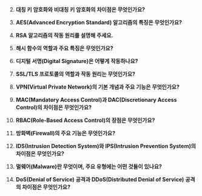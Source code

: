 
2. **대칭 키 암호화와 비대칭 키 암호화의 차이점은 무엇인가요?**

3. **AES(Advanced Encryption Standard) 알고리즘의 특징은 무엇인가요?**

4. **RSA 알고리즘의 작동 원리를 설명해 주세요.**

5. **해시 함수의 역할과 주요 특징은 무엇인가요?**

6. **디지털 서명(Digital Signature)은 어떻게 작동하나요?**

7. **SSL/TLS 프로토콜의 역할과 작동 원리는 무엇인가요?**

8. **VPN(Virtual Private Network)의 기본 개념과 주요 기능은 무엇인가요?**

9. **MAC(Mandatory Access Control)과 DAC(Discretionary Access Control)의 차이점은 무엇인가요?**

10. **RBAC(Role-Based Access Control)의 장점은 무엇인가요?**

11. **방화벽(Firewall)의 주요 기능은 무엇인가요?**

12. **IDS(Intrusion Detection System)와 IPS(Intrusion Prevention System)의 차이점은 무엇인가요?**

13. **멀웨어(Malware)란 무엇이며, 주요 유형에는 어떤 것들이 있나요?**

14. **DoS(Denial of Service) 공격과 DDoS(Distributed Denial of Service) 공격의 차이점은 무엇인가요?**

